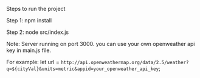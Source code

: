 Steps to run the project

Step 1: npm install

Step 2: node src/index.js

Note: Server running on port 3000. you can use your own openweather api key in main.js file.

For example:
  let url = `http://api.openweathermap.org/data/2.5/weather?q=${cityVal}&units=metric&appid=your_openweather_api_key`;
